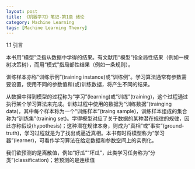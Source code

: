 ```yaml
---
layout: post
title: 《机器学习》笔记-第1章 绪论
category: Machine Learning
tags: [Machine Learning Theory]
---
```


1.1 引言

本书用“模型”泛指从数据中学得的结果。有文献用“模型”指全局性结果（例如一棵树决策树），而用“模式”指局部性结果（例如一条规则）。

训练样本亦称“训练示例”(training instance)或“训练例”。学习算法通常有参数需要设置，使用不同的参数值和(或)训练数据，将产生不同的结果。

从数据中得到模型的过程称为“学习”(learning)或“训练”(training)，这个过程通过执行某个学习算法来完成。训练过程中使用的数据为“训练数据”(trainging data)，其中每个样本称为一个“训练样本”(traing sample)，训练样本组成的集合称为“训练集”(training set)。学得模型对应了关于数据的某种潜在规律的规律，因此亦称假设(hypothesis)；这种潜在规律本身，则成为“真相”或“事实”(ground-truth)，学习过程就是为了找出或逼近真相。本书有时将模型称为“学习器”(learner)，可看作学习算法在给定数据和参数空间上的实例化。

我们欲预测的是离散值，例如“好瓜”“坏瓜”，此类学习任务称为“分类”(classification)；若预测的是连续值